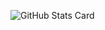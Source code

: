 ![GitHub Stats Card](https://github-readme-stats.vercel.app/api?username=yasurona&theme=github_dark&show_icons=true&count_private=true)
